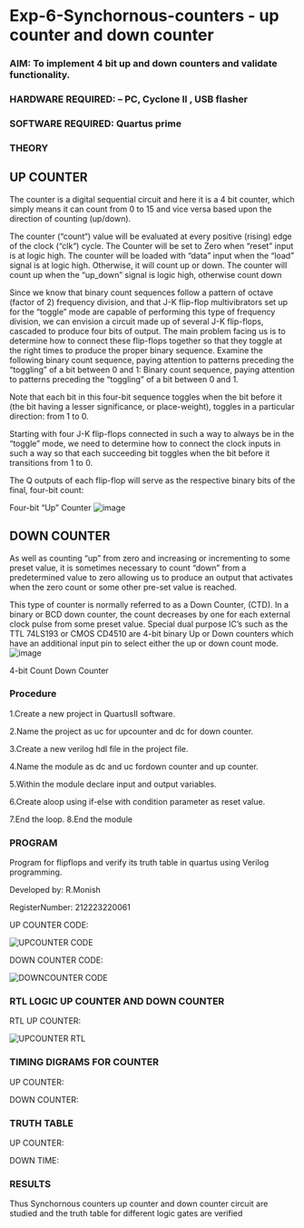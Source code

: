 # Exp-6-Synchornous-counters - up counter and down counter 
### AIM: To implement 4 bit up and down counters and validate  functionality.
### HARDWARE REQUIRED:  – PC, Cyclone II , USB flasher
### SOFTWARE REQUIRED:   Quartus prime
### THEORY 

## UP COUNTER 
The counter is a digital sequential circuit and here it is a 4 bit counter, which simply means it can count from 0 to 15 and vice versa based upon the direction of counting (up/down). 

The counter (“count“) value will be evaluated at every positive (rising) edge of the clock (“clk“) cycle.
The Counter will be set to Zero when “reset” input is at logic high.
The counter will be loaded with “data” input when the “load” signal is at logic high. Otherwise, it will count up or down.
The counter will count up when the “up_down” signal is logic high, otherwise count down

Since we know that binary count sequences follow a pattern of octave (factor of 2) frequency division, and that J-K flip-flop multivibrators set up for the “toggle” mode are capable of performing this type of frequency division, we can envision a circuit made up of several J-K flip-flops, cascaded to produce four bits of output.
The main problem facing us is to determine how to connect these flip-flops together so that they toggle at the right times to produce the proper binary sequence.
Examine the following binary count sequence, paying attention to patterns preceding the “toggling” of a bit between 0 and 1:
Binary count sequence, paying attention to patterns preceding the “toggling” of a bit between 0 and 1.

Note that each bit in this four-bit sequence toggles when the bit before it (the bit having a lesser significance, or place-weight), toggles in a particular direction: from 1 to 0.



 
 

Starting with four J-K flip-flops connected in such a way to always be in the “toggle” mode, we need to determine how to connect the clock inputs in such a way so that each succeeding bit toggles when the bit before it transitions from 1 to 0.

The Q outputs of each flip-flop will serve as the respective binary bits of the final, four-bit count:

 
 

Four-bit “Up” Counter
![image](https://user-images.githubusercontent.com/36288975/169644758-b2f4339d-9532-40c5-af40-8f4f8c942e2c.png)



## DOWN COUNTER 

As well as counting “up” from zero and increasing or incrementing to some preset value, it is sometimes necessary to count “down” from a predetermined value to zero allowing us to produce an output that activates when the zero count or some other pre-set value is reached.

This type of counter is normally referred to as a Down Counter, (CTD). In a binary or BCD down counter, the count decreases by one for each external clock pulse from some preset value. Special dual purpose IC’s such as the TTL 74LS193 or CMOS CD4510 are 4-bit binary Up or Down counters which have an additional input pin to select either the up or down count mode.
![image](https://user-images.githubusercontent.com/36288975/169644844-1a14e123-7228-4ed8-81a9-eb937dff4ac8.png)


4-bit Count Down Counter
### Procedure
1.Create a new project in QuartusII software.

2.Name the project as uc for upcounter and dc for down counter. 

3.Create a new verilog hdl file in the project file.

4.Name the module as dc and uc fordown counter and up counter.

5.Within the module declare input and output variables.

6.Create aloop using if-else with condition parameter as reset value.

7.End the loop. 8.End the module


### PROGRAM 

Program for flipflops  and verify its truth table in quartus using Verilog programming.

Developed by: R.Monish

RegisterNumber:  212223220061

UP COUNTER CODE:

![UPCOUNTER CODE](https://github.com/monishr288/Exp-7-Synchornous-counters-/assets/147474049/2499280a-aa97-42e4-ada1-24802225867b)

DOWN COUNTER CODE:

![DOWNCOUNTER CODE](https://github.com/monishr288/Exp-7-Synchornous-counters-/assets/147474049/aef14061-003a-4bf1-bef2-daebf0248857)






### RTL LOGIC UP COUNTER AND DOWN COUNTER  

RTL UP COUNTER:

![UPCOUNTER RTL](https://github.com/monishr288/Exp-7-Synchornous-counters-/assets/147474049/344cbac9-e0ce-49bc-90a0-30dac6db863f)










### TIMING DIGRAMS FOR COUNTER  
UP COUNTER:


DOWN COUNTER:




### TRUTH TABLE 
UP COUNTER:

DOWN TIME:





### RESULTS 
Thus Synchornous counters up counter and down counter circuit are studied and the truth table for different logic gates are verified
